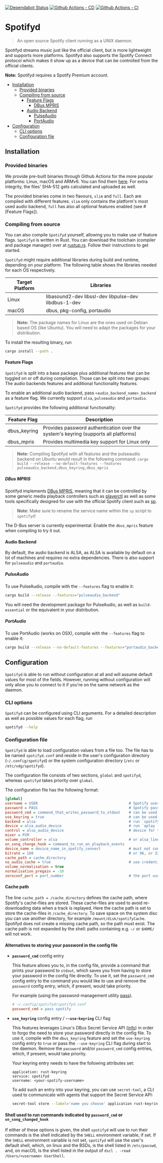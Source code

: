 [![Dependabot Status](https://api.dependabot.com/badges/status?host=github&repo=Spotifyd/spotifyd)](https://dependabot.com)
[![Github Actions - CD](https://github.com/Spotifyd/spotifyd/workflows/Continuous%20Deployment/badge.svg)](https://github.com/Spotifyd/spotifyd/actions)
[![Github Actions - CI](https://github.com/Spotifyd/spotifyd/workflows/Continuous%20Integration/badge.svg)](https://github.com/Spotifyd/spotifyd/actions)

# Spotifyd <!-- omit in toc -->

> An open source Spotify client running as a UNIX daemon.

Spotifyd streams music
just like the official client, but is more lightweight and supports more
platforms. Spotifyd also supports the Spotify Connect protocol which makes it
show up as a device that can be controlled from the official clients.

**Note:** Spotifyd requires a Spotify Premium account.

- [Installation](#installation)
  - [Provided binaries](#provided-binaries)
  - [Compiling from source](#compiling-from-source)
    - [Feature Flags](#feature-flags)
      - [DBus MPRIS](#dbus-mpris)
    - [Audio Backend](#audio-backend)
      - [PulseAudio](#pulseaudio)
      - [PortAudio](#portaudio)
- [Configuration](#configuration)
  - [CLI options](#cli-options)
  - [Configuration file](#configuration-file)

## Installation

### Provided binaries

We provide pre-built binaries through Github Actions for the more popular platforms: Linux, macOS and ARMv6. You can find them [here](https://github.com/Spotifyd/spotify/releases). For extra integrity, the files' SHA-512 gets calculated and uploaded as well.

The provided binaries come in two flavours, `slim` and `full`. Each are compiled with different features. `slim` only contains the platform's most used audio backend, `full` has also all optional features enabled (see #[Feature Flags]).

### Compiling from source

You can also compile `Spotifyd` yourself, allowing you to make use of feature flags. `Spotifyd` is written in Rust. You can download the toolchain (compiler and package manager) over at [rustup.rs](https://rustup.rs). Follow their instructions to get started.

`Spotifyd` might require additional libraries during build and runtime, depending on your platform. The following table shows the libraries needed for each OS respectively.

| Target Platform | Libraries                                            |
|-----------------|------------------------------------------------------|
| Linux           | libasound2-dev libssl-dev libpulse-dev libdbus-1-dev |
| macOS           | dbus, pkg-config, portaudio                          |

> __Note:__ The package names for Linux are the ones used on Debian based OS (like Ubuntu). You will need to adapt the packages for your distribution.

To install the resulting binary, run 

```bash
cargo install --path .
```

#### Feature Flags

`Spotifyd` is split into a base package plus additional features that can be toggled on or off during compilation. Those can be split into two groups: The audio backends features and additional functionality features.

To enable an additional audio backend, pass `<audio_backend_name>_backend` as a feature flag. We currently support `alsa`, `pulseaudio` and `portaudio`.

`Spotifyd` provides the following additional functionality:

| Feature Flag | Description                                                                         |
|--------------|-------------------------------------------------------------------------------------|
| dbus_keyring | Provides password authentication over the system's keyring (supports all platforms) |
| dbus_mpris   | Provides multimedia key support for Linux only                                      |

> __Note:__ Compiling Spotifyd with all features and the pulseaudio backend on Ubuntu would result in the following command: `cargo build --release --no-default-features --features pulseaudio_backend,dbus_keyring,dbus_mpris`

##### DBus MPRIS

Spotifyd implements 
[DBus MPRIS](https://specifications.freedesktop.org/mpris-spec/latest/), meaning that it can be controlled by some generic media playback controllers such as
[playerctl](https://github.com/acrisci/playerctl/tree/4cf5ba8ad00f47c8db8af0fd20286b050921a6e1)
as well as some tools specifically designed for use with the official Spotify
client such as [sp](https://gist.github.com/wandernauta/6800547).

> __Note:__ Make sure to rename the service name within the `sp` script to `spotifyd`!

The D-Bus server is currently experimental. Enable the `dbus_mpris` feature when
compiling to try it out.

#### Audio Backend

By default, the audio backend is ALSA, as ALSA is available by default on a lot
of machines and requires no extra dependencies. There is also support for
`pulseaudio` and `portaudio`.

##### PulseAudio

To use PulseAudio, compile with the `--features` flag to enable
it:

```bash
cargo build --release --features="pulseaudio_backend"
```

You will need the development package for PulseAudio, as well
as `build-essential` or the equivalent in your distribution.

##### PortAudio

To use PortAudio (works on OSX), compile with the `--features` flag to enable it:

```bash
cargo build --release --no-default-features --features="portaudio_backend"
```

## Configuration

`Spotifyd` is able to run without configuration at all and will assume default values for most of the fields. However, running without configuration will only allow you to connect to it if you're on the same network as the daemon.

### CLI options

`Spotifyd` can be configured using CLI arguments. For a detailed description as well as possible values for each flag, run

```bash
spotifyd --help
```

### Configuration file

`Spotifyd` is able to load configuration values from a file too. The file has to be named `spotifyd.conf` and reside in the user's configuration directory (`~/.config/spotifyd`) or the system configuration directory (`/etc` or `/etc/xdg/spotifyd`).

The configuration file consists of two sections, `global` and `spotifyd`, whereas `spotifyd` takes priority over `global`.

The configuration file has the following format:

```ini
[global]
username = USER                                          # Spotify username
password = PASS                                          # Spotify password
password_cmd = command_that_writes_password_to_stdout    # can be used as alternative to `password`
use_keyring = true                                       # can be used as alternative to `password`
backend = alsa                                           # run `spotifyd --backends` for possible values
device = alsa_audio_device                               # run `aplay -L` for possible values
control = alsa_audio_device                              # device for the mixer, if not the same as 'device'
mixer = PCM
volume_controller = alsa                                 # or alsa_linear, or softvol
on_song_change_hook = command_to_run_on_playback_events
device_name = device_name_in_spotify_connect             # must not contain spaces
bitrate = 160                                            # or 96, or 320
cache_path = cache_directory
no_audio_cache = true                                    # use credentials-only caching
volume_normalisation = true
normalisation_pregain = -10
zeroconf_port = port_number                              # the port used to start the Spotify discovery service 
```

#### Cache path <!-- omit in toc -->

The line `cache_path = /cache_directory` defines the cache path, where Spotify's cache-files are stored. These cache-files are used to avoid re-downloading data when a track is replayed.  Here the cache path is set to store the cache-files in `/cache_directory`. To save space on the system disc you can use another directory, for example `/mount/disk/spotifyCache`. Spotifyd does not create a missing cache path, so the path must exist. The cache path is not expanded by the shell: paths containing e.g. `~/` or `$HOME/` will not work.

#### Alternatives to storing your password in the config file <!-- omit in toc -->

- **`password_cmd`** config entry

  This feature allows you to, in the config file, provide a command that prints your password to `stdout`, which saves you from having to store your
  password in the config file directly. To use it, set the `password_cmd` config entry to the command you would like to use and remove the `password` config entry, which, if present, would take priority.

  For example (using the password-management utility [pass](https://www.passwordstore.org/)).

  ```ini
  # ~/.config/spotifyd/spotifyd.conf
  password_cmd = pass spotify
  ```

- **`use_keyring`** config entry / **`--use-keyring`** CLI flag <!-- omit in toc -->

  This features leverages Linux's DBus Secret Service API 
  ([info](https://www.freedesktop.org/wiki/Specifications/secret-storage-spec/))
  in order to forgo the need to store your password directly in the config file. 
  To use it, compile with the `dbus_keyring` feature and set the `use-keyring` 
  config entry to `true` or pass the `--use-keyring` CLI flag during start to 
  the daemon. Remove the `password` and/or `password_cmd` config entries, which,
  if present, would take priority.

  Your keyring entry needs to have the following attributes set:

  ```
  application: rust-keyring
  service: spotifyd
  username: <your-spotify-username>
  ```

  To add such an entry into your keyring, you can use `secret-tool`, a CLI used 
  to communicate with agents that support the Secret Service API:

  ```bash
  secret-tool store --label='name you choose' application rust-keyring service spotifyd username <your-username>
  ```

#### Shell used to run commands indicated by `password_cmd` or `on_song_changed_hook` <!-- omit in toc -->

If either of these options is given, the shell `spotifyd` will use to run their commands is the shell indicated by the `SHELL` environment variable, if set. If the `SHELL` environment variable is not set, `spotifyd` will use the 
user's default shell, which, on linux and the BSDs, is the shell listed in `/etc/passwd`, and, on macOS, is the shell listed in the output of `dscl . -read /Users/<username> UserShell`.
